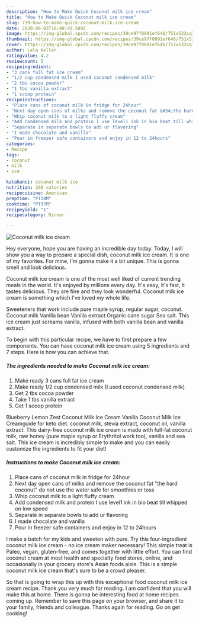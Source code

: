 ```yaml
---
description: "How to Make Quick Coconut milk ice cream"
title: "How to Make Quick Coconut milk ice cream"
slug: 739-how-to-make-quick-coconut-milk-ice-cream
date: 2020-06-03T16:48:49.589Z
image: https://img-global.cpcdn.com/recipes/39ce97f8891ef646/751x532cq70/coconut-milk-ice-cream-recipe-main-photo.jpg
thumbnail: https://img-global.cpcdn.com/recipes/39ce97f8891ef646/751x532cq70/coconut-milk-ice-cream-recipe-main-photo.jpg
cover: https://img-global.cpcdn.com/recipes/39ce97f8891ef646/751x532cq70/coconut-milk-ice-cream-recipe-main-photo.jpg
author: Lela Keller
ratingvalue: 4.2
reviewcount: 5
recipeingredient:
- "3 cans full fat ice cream"
- "1/2 cup condensed milk I used coconut condensed milk"
- "2 tbs cocoa powder"
- "1 tbs vanilla extract"
- "1 scoop protein"
recipeinstructions:
- "Place cans of coconut milk in fridge for 24hour"
- "Next day open cans of milks and remove the coconut fat &#34;the hard coconut&#34; do not use the water safe for smoothies or toss"
- "Whip coconut milk to a light fluffy cream"
- "Add condensed milk and protein I use level1 ink in bio beat till whipped on low speed"
- "Separate in separate bowls to add ur flavoring"
- "I made chocolate and vanilla"
- "Pour in freezer safe containers and enjoy in 12 to 24hours"
categories:
- Recipe
tags:
- coconut
- milk
- ice

katakunci: coconut milk ice 
nutrition: 260 calories
recipecuisine: American
preptime: "PT28M"
cooktime: "PT37M"
recipeyield: "1"
recipecategory: Dinner

---
```



![Coconut milk ice cream](https://img-global.cpcdn.com/recipes/39ce97f8891ef646/751x532cq70/coconut-milk-ice-cream-recipe-main-photo.jpg)

Hey everyone, hope you are having an incredible day today. Today, I will show you a way to prepare a special dish, coconut milk ice cream. It is one of my favorites. For mine, I'm gonna make it a bit unique. This is gonna smell and look delicious.

Coconut milk ice cream is one of the most well liked of current trending meals in the world. It's enjoyed by millions every day. It's easy, it's fast, it tastes delicious. They are fine and they look wonderful. Coconut milk ice cream is something which I've loved my whole life.

Sweeteners that work include pure maple syrup, regular sugar, coconut. Coconut milk Vanilla bean Vanilla extract Organic cane sugar Sea salt. This ice cream just screams vanilla, infused with both vanilla bean and vanilla extract.


To begin with this particular recipe, we have to first prepare a few components. You can have coconut milk ice cream using 5 ingredients and 7 steps. Here is how you can achieve that.

<!--inarticleads1-->

##### The ingredients needed to make Coconut milk ice cream:

1. Make ready 3 cans full fat ice cream
1. Make ready 1/2 cup condensed milk (I used coconut condensed milk)
1. Get 2 tbs cocoa powder
1. Take 1 tbs vanilla extract
1. Get 1 scoop protein


Blueberry Lemon Zest Coconut Milk Ice Cream Vanilla Coconut Milk Ice Creamguide for keto diet. coconut milk, stevia extract, coconut oil, vanilla extract. This dairy-free coconut milk ice cream is made with full-fat coconut milk, raw honey (pure maple syrup or Erythritol work too), vanilla and sea salt. This ice cream is incredibly simple to make and you can easily customize the ingredients to fit your diet! 

<!--inarticleads2-->

##### Instructions to make Coconut milk ice cream:

1. Place cans of coconut milk in fridge for 24hour
1. Next day open cans of milks and remove the coconut fat &#34;the hard coconut&#34; do not use the water safe for smoothies or toss
1. Whip coconut milk to a light fluffy cream
1. Add condensed milk and protein I use level1 ink in bio beat till whipped on low speed
1. Separate in separate bowls to add ur flavoring
1. I made chocolate and vanilla
1. Pour in freezer safe containers and enjoy in 12 to 24hours


I make a batch for my kids and sweeten with pure. Try this four-ingredient coconut milk ice cream - no ice cream maker necessary! This simple treat is Paleo, vegan, gluten-free, and comes together with little effort. You can find coconut cream at most health and specialty food stores, online, and occasionally in your grocery store&#39;s Asian foods aisle. This is a simple coconut milk ice cream that&#39;s sure to be a crowd pleaser. 

So that is going to wrap this up with this exceptional food coconut milk ice cream recipe. Thank you very much for reading. I am confident that you will make this at home. There is gonna be interesting food at home recipes coming up. Remember to save this page on your browser, and share it to your family, friends and colleague. Thanks again for reading. Go on get cooking!

